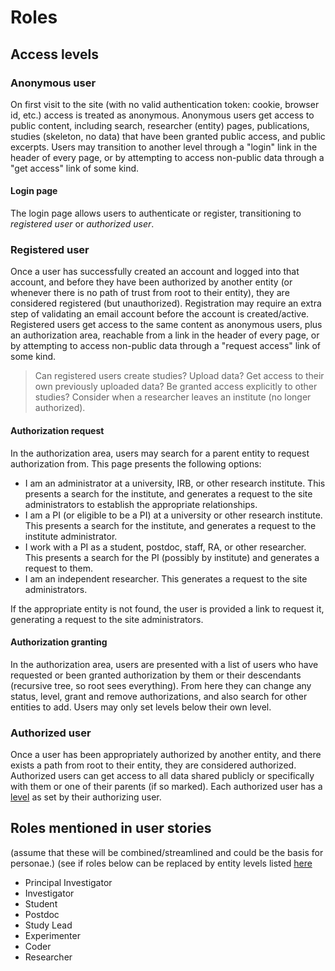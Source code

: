 # Roles

## Access levels

### Anonymous user

On first visit to the site (with no valid authentication token: cookie, browser id, etc.) access is treated as anonymous.
Anonymous users get access to public content, including search, researcher (entity) pages, publications, studies (skeleton, no data) that have been granted public access, and public excerpts.
Users may transition to another level through a "login" link in the header of every page, or by attempting to access non-public data through a "get access" link of some kind.

#### Login page

The login page allows users to authenticate or register, transitioning to *registered user* or *authorized user*.

### Registered user

Once a user has successfully created an account and logged into that account, and before they have been authorized by another entity (or whenever there is no path of trust from root to their entity), they are considered registered (but unauthorized).
Registration may require an extra step of validating an email account before the account is created/active.
Registered users get access to the same content as anonymous users, plus an authorization area, reachable from a link in the header of every page, or by attempting to access non-public data through a "request access" link of some kind.

> Can registered users create studies?  Upload data?  Get access to their own previously uploaded data?  Be granted access explicitly to other studies?  Consider when a researcher leaves an institute (no longer authorized).

#### Authorization request

In the authorization area, users may search for a parent entity to request authorization from.
This page presents the following options:
- I am an administrator at a university, IRB, or other research institute.  This presents a search for the institute, and generates a request to the site administrators to establish the appropriate relationships.
- I am a PI (or eligible to be a PI) at a university or other research institute.  This presents a search for the institute, and generates a request to the institute administrator.
- I work with a PI as a student, postdoc, staff, RA, or other researcher.  This presents a search for the PI (possibly by institute) and generates a request to them.
- I am an independent researcher.  This generates a request to the site administrators.

If the appropriate entity is not found, the user is provided a link to request it, generating a request to the site administrators.

#### Authorization granting

In the authorization area, users are presented with a list of users who have requested or been granted authorization by them or their descendants (recursive tree, so root sees everything).
From here they can change any status, level, grant and remove authorizations, and also search for other entities to add.
Users may only set levels below their own level.

### Authorized user

Once a user has been appropriately authorized by another entity, and there exists a path from root to their entity, they are considered authorized.
Authorized users can get access to all data shared publicly or specifically with them or one of their parents (if so marked).
Each authorized user has a [level](overview.md#user-management) as set by their authorizing user.

## Roles mentioned in user stories

(assume that these will be combined/streamlined and could be the basis for personae.)
(see if roles below can be replaced by entity levels listed [here](overview.md#user-management)

* Principal Investigator
* Investigator
* Student
* Postdoc
* Study Lead
* Experimenter
* Coder
* Researcher

